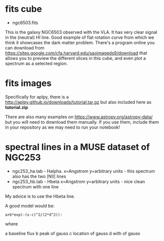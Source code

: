 # fits cube

* ngc6503.fits

This is the galaxy NGC6503 observed with the VLA.  It has very clear
signal in the (neutral) HI line. Good example of flat rotation curve
from which we think it showcases the dark matter problem.  There's a
program online you can download from
https://sites.google.com/cfa.harvard.edu/saoimageds9/download that
allows you to preview the different slices in this cube, and even plot
a spectrum as a selected region.


# fits images

Specifically for aplpy, there is a http://aplpy.github.io/downloads/tutorial.tar.gz
but also included here as **tutorial.zip**

There are also many examples on https://www.astropy.org/astropy-data/ but
you will need to download them manually. If you use them, include them in
your repository as we may need to run your notebook!

# spectral lines in a MUSE dataset of NGC253

* ngc253_ha.tab - Halpha.    x=Angstrom y=arbitrary units    - this spectrum also has the two [NII] lines
* ngc253_hb.tab - Hbeta      x=Angstrom y=arbitrary units    - nice clean spectrum with one line

My advice is to use the Hbeta line.

A good model would be:

    a+b*exp(-(x-c)^2/(2*d^2)):

where

 a   baseline flux
 b   peak of gauss
 c   location of gauss
 d   with of gauss
